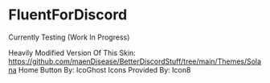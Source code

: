 # FluentForDiscord
Currently Testing (Work In Progress)

Heavily Modified Version Of This Skin: https://github.com/maenDisease/BetterDiscordStuff/tree/main/Themes/Solana
Home Button By: IcoGhost
Icons Provided By: Icon8
